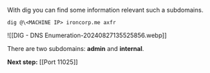 
With dig you can find some information relevant such a subdomains.

`dig @\<MACHINE IP> ironcorp.me axfr`

![[DIG - DNS Enumeration-20240827135525856.webp]]

There are two subdomains: **admin** and **internal**.

**Next  step:** [[Port 11025]]
